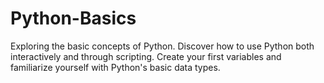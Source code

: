 # Python-Basics
Exploring the basic concepts of Python. Discover how to use Python both interactively and through scripting. Create your first variables and familiarize yourself with Python's basic data types.

